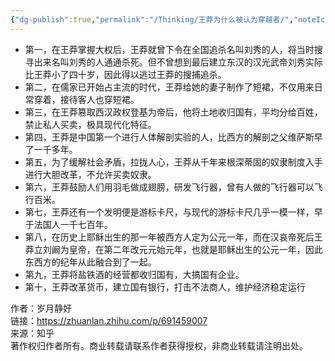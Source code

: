 ```yaml
---
{"dg-publish":true,"permalink":"/Thinking/王莽为什么被认为穿越者/","noteIcon":""}
---
```


- 第一，在王莽掌握大权后，王莽就曾下令在全国追杀名叫刘秀的人，将当时搜寻出来名叫刘秀的人通通杀死。但不曾想到最后建立东汉的汉光武帝刘秀实际比王莽小了四十岁，因此得以逃过王莽的搜捕追杀。
- 第二，在儒家已开始占主流的时代，王莽给她的妻子制作了短裙，不仅用来日常穿着，接待客人也穿短裙。
- 第三，在王莽篡取西汉政权登基为帝后，他将土地收归国有，平均分给百姓，禁止私人买卖，极具现代化特征。
- 第四，王莽是中国第一个进行人体解剖实验的人，比西方的解剖之父维萨斯早了一千多年。
- 第五，为了缓解社会矛盾，拉拢人心，王莽从千年来根深蒂固的奴隶制度入手进行大胆改革，不允许买卖奴隶。
- 第六，王莽鼓励人们用羽毛做成翅膀，研发飞行器，曾有人做的飞行器可以飞行百米。
- 第七，王莽还有一个发明便是游标卡尺，与现代的游标卡尺几乎一模一样，早于法国人一千七百年。
- 第八，在历史上耶稣出生的那一年被西方人定为公元一年，而在汉哀帝死后王莽立刘阚为皇帝，在第二年改元元始元年，也就是耶稣出生的公元一年，因此东西方的纪年从此融合到了一起。
- 第九，王莽将盐铁酒的经营都收归国有，大搞国有企业。
- 第十，王莽改革货币，建立国有银行，打击不法商人，维护经济稳定运行
  
  
作者：岁月静好  
链接：https://zhuanlan.zhihu.com/p/691459007  
来源：知乎  
著作权归作者所有。商业转载请联系作者获得授权，非商业转载请注明出处。